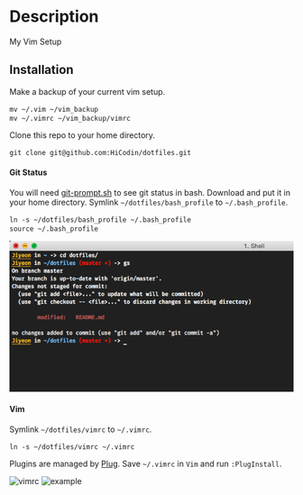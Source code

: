 # Description

My Vim Setup

## Installation

Make a backup of your current vim setup.

```    
mv ~/.vim ~/vim_backup
mv ~/.vimrc ~/vim_backup/vimrc
```

Clone this repo to your home directory.

```
git clone git@github.com:HiCodin/dotfiles.git
```

#### Git Status

You will need [git-prompt.sh](https://raw.githubusercontent.com/git/git/master/contrib/completion/git-prompt.sh) to see git status in bash.
Download and put it in your home directory. Symlink `~/dotfiles/bash_profile` to `~/.bash_profile`.

```
ln -s ~/dotfiles/bash_profile ~/.bash_profile
source ~/.bash_profile
```
![simple-bash-prompt](https://raw.githubusercontent.com/HiCodin/dotfiles/master/simple-bash-prompt.png)

#### Vim
Symlink `~/dotfiles/vimrc` to `~/.vimrc`.
```
ln -s ~/dotfiles/vimrc ~/.vimrc
```
Plugins are managed by [Plug](https://github.com/junegunn/vim-plug).
Save `~/.vimrc` in `Vim` and run `:PlugInstall`.

![vimrc](https://cloud.githubusercontent.com/assets/13816418/9866773/b94a4830-5b8c-11e5-80be-0fbf153656be.png)
![example](https://cloud.githubusercontent.com/assets/13816418/9438978/bc1e89c8-4a88-11e5-8b3f-ffc644b26a4d.png)
